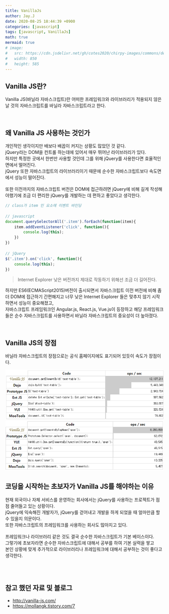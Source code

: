 ```yaml
---
title: VanillaJs
author: Jay.J
date: 2020-08-25 18:44:39 +0900
categories: [javascript]
tags: [javascript, VanillaJs]
math: true
mermaid: true
# image:
#   src: https://cdn.jsdelivr.net/gh/cotes2020/chirpy-images/commons/devices-mockup.png
#   width: 850
#   height: 585
---
```

<!-- <img src="/assets/img/vue/webkitflow.png" alt=""> -->

## Vanilla JS란?
Vanilla JS(바닐라 자바스크립트)란 어떠한 프레임워크와 라이브러리가 적용되지 않은 날 것의 자바스크립트를 바닐라 자바스크립트라고 한다.

<br>

## 왜 Vanilla JS 사용하는 것인가
개인적인 생각이지만 배보다 배꼽이 커지는 상황도 많았던 것 같다.<br>
jQuery라는 DOM을 컨트롤 하는데에 있어서 매우 뛰어난 라이브러리가 있다.<br>
하지만 특정한 곳에서 한번만 사용할 것인데 그를 위해 jQuery를 사용한다면 효율적인 면에서 떨어진다.<br>
jQuery 또한 자바스크립트의 라이브러리이기 때문에 순수한 자바스크립트보다 속도면에서 성능이 떨어진다.<br>
<br>
또한 이전까지의 자바스크립트 버전은 DOM에 접근하려면 jQuery에 비해 길게 작성해야했기에 조금 더 편리한 jQuery를 개발하는 데 편하고 좋았다고 생각한다.<br>

```js
// class가 item 인 요소에 이벤트 바인딩

// javascript
document.querySelectorAll('.item').forEach(function(item){
    item.addEventListener('click', function(){
        console.log(this);
    })
})

// jQuery
$('.item').on('click', function(){
    console.log(this);
})

```
> Internet Explorer 낮은 버전까지 제대로 작동하기 위해선 조금 더 길어진다.

하지만 ES6(ECMAScript2015)버전이 출시되면서 자바스크립트 이전 버전에 비해 좀 더 DOM에 접근하기 간편해지고 너무 낮은 Internet Explorer 들은 맞추지 않기 시작하면서 성능이 중요해졌고,<br>
자바스크립트 프레임워크인 Angular.js, React.js, Vue.js이 등장하고 해당 프레임워크들은 순수 자바스크립트를 사용하면서 바닐라 자바스크립트의 중요성이 더 높아졌다.

<br>

## Vanilla JS의 장점

바닐라 자바스크립트의 장점으로는 공식 홈페이지에도 표기되어 있듯이 속도가 장점이다.<br>

<img src="/assets/img/javascript/vanillaJs01.png" alt="">

<img src="/assets/img/javascript/vanillaJs02.png" alt="">

<br>

## 코딩을 시작하는 초보자가 Vanilla JS를 해야하는 이유
현재 외국이나 자체 서비스를 운영하는 회사에서는 jQuery를 사용하는 프로젝트가 점점 줄어들고 있는 상황이다.<br>
jQuery에 익숙해진 개발자가, jQuery를 걷어내고 개발을 하게 되었을 때 얼마만큼 할 수 있을지 의문이다.<br>
또한 자바스크립트의 프레임워크를 사용하는 회사도 많아지고 있다.<br>
<br>
프레임워크나 라이브러리 같은 것도 결국 순수한 자바스크립트가 기본 베이스이다.<br>
그렇기에 초보자라면 순수한 자바스크립트에 대해서 공부를 하여 기본 실력을 쌓고<br>
본인 상황에 맞게 추가적으로 라이브러리나 프레임워크에 대해서 공부하는 것이 좋다고 생각한다.<br>

<br>
<br>


## 참고 했던 자료 및 블로그
- <a href="http://vanilla-js.com/">http://vanilla-js.com/</a>
- <a href="https://mollangk.tistory.com/7">https://mollangk.tistory.com/7</a>
